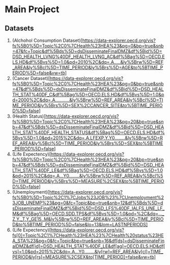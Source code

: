 # Main Project

## Datasets

1. (Alchohol Consumption Dataset)[https://data-explorer.oecd.org/vis?fs%5B0%5D=Topic%2C0%7CHealth%23HEA%23&pg=0&bp=true&snb=47&fc=Topic&df%5Bds%5D=dsDisseminateFinalDMZ&df%5Bid%5D=DSD_HEALTH_LVNG%40DF_HEALTH_LVNG_AC&df%5Bag%5D=OECD.ELS.HD&df%5Bvs%5D=1.0&pd=2010%2C&dq=.A.....&ly%5Brw%5D=REF_AREA&ly%5Bcl%5D=TIME_PERIOD&ly%5Brs%5D=AGE&to%5BTIME_PERIOD%5D=false&vw=tb]
2. (Cancer Dataset)[https://data-explorer.oecd.org/vis?fs%5B0%5D=Topic%2C0%7CHealth%23HEA%23&pg=0&bp=true&snb=47&df%5Bds%5D=dsDisseminateFinalDMZ&df%5Bid%5D=DSD_HEALTH_STAT%40DF_C&df%5Bag%5D=OECD.ELS.HD&df%5Bvs%5D=1.0&pd=2000%2C&dq=.A...........&ly%5Brw%5D=REF_AREA&ly%5Bcl%5D=TIME_PERIOD&ly%5Brs%5D=SEX%2CCANCER_SITE&to%5BTIME_PERIOD%5D=false]
3. (Health Status)[https://data-explorer.oecd.org/vis?fs%5B0%5D=Topic%2C0%7CHealth%23HEA%23&pg=20&bp=true&snb=47&df%5Bds%5D=dsDisseminateFinalDMZ&df%5Bid%5D=DSD_HEALTH_STAT%40DF_HEALTH_STATUS&df%5Bag%5D=OECD.ELS.HD&df%5Bvs%5D=1.0&pd=2015%2C&dq=.A.LFEXP.Y.Y0........&ly%5Brw%5D=REF_AREA&ly%5Bcl%5D=TIME_PERIOD&ly%5Brs%5D=SEX&to%5BTIME_PERIOD%5D=false]
4. (Life Expectency)[https://data-explorer.oecd.org/vis?fs%5B0%5D=Topic%2C0%7CHealth%23HEA%23&pg=20&bp=true&snb=47&df%5Bds%5D=dsDisseminateFinalDMZ&df%5Bid%5D=DSD_HEALTH_STAT%40DF_LE&df%5Bag%5D=OECD.ELS.HD&df%5Bvs%5D=1.0&pd=2015%2C&dq=.A...Y0........&ly%5Brw%5D=REF_AREA&ly%5Bcl%5D=TIME_PERIOD&ly%5Brs%5D=MEASURE%2CSEX&to%5BTIME_PERIOD%5D=false]
5. (Unemployment)[https://data-explorer.oecd.org/vis?fs%5B0%5D=Topic%2C1%7CJobs%23JOB%23%7CUnemployment%23JOB_UNEMP%23&pg=0&fc=Topic&bp=true&snb=12&df%5Bds%5D=dsDisseminateFinalDMZ&df%5Bid%5D=DSD_LFS%40DF_IALFS_UNE_LF_M&df%5Bag%5D=OECD.SDD.TPS&df%5Bvs%5D=1.0&pd=%2C&dq=..._Z.Y._T.Y_GE15..M&ly%5Brw%5D=REF_AREA&ly%5Bcl%5D=TIME_PERIOD&to%5BTIME_PERIOD%5D=false&lo=13&lom=LASTNPERIODS]
6. (Life Expectency)[https://data-explorer.oecd.org/vis?fs[0]=Topic%2C1%7CHealth%23HEA%23%7CHealth%20status%23HEA_STA%23&pg=0&fc=Topic&bp=true&snb=16&df[ds]=dsDisseminateFinalDMZ&df[id]=DSD_HEALTH_STAT%40DF_LE&df[ag]=OECD.ELS.HD&df[vs]=1.0&pd=2015%2C&dq=.A...Y0........&ly[rw]=REF_AREA&ly[cl]=TIME_PERIOD&ly[rs]=MEASURE%2CSEX&to[TIME_PERIOD]=false&vw=tb]

